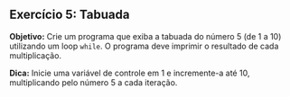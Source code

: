## Exercício 5: Tabuada

**Objetivo:** Crie um programa que exiba a tabuada do número 5 (de 1 a 10) utilizando um loop `while`. O programa deve imprimir o resultado de cada multiplicação.

**Dica:** Inicie uma variável de controle em 1 e incremente-a até 10, multiplicando pelo número 5 a cada iteração.
